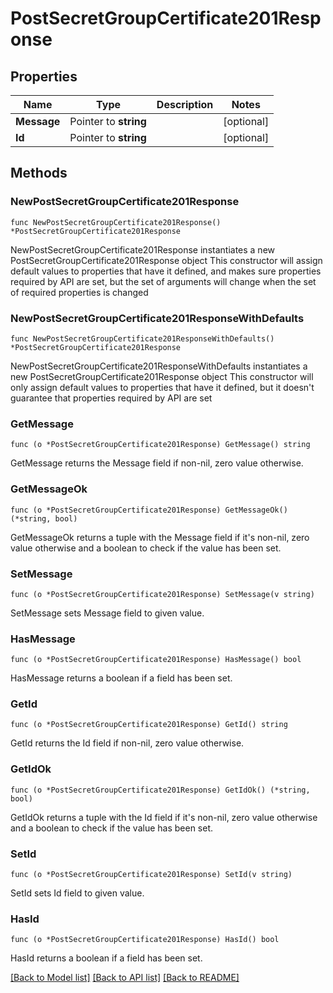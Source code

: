 # PostSecretGroupCertificate201Response

## Properties

Name | Type | Description | Notes
------------ | ------------- | ------------- | -------------
**Message** | Pointer to **string** |  | [optional] 
**Id** | Pointer to **string** |  | [optional] 

## Methods

### NewPostSecretGroupCertificate201Response

`func NewPostSecretGroupCertificate201Response() *PostSecretGroupCertificate201Response`

NewPostSecretGroupCertificate201Response instantiates a new PostSecretGroupCertificate201Response object
This constructor will assign default values to properties that have it defined,
and makes sure properties required by API are set, but the set of arguments
will change when the set of required properties is changed

### NewPostSecretGroupCertificate201ResponseWithDefaults

`func NewPostSecretGroupCertificate201ResponseWithDefaults() *PostSecretGroupCertificate201Response`

NewPostSecretGroupCertificate201ResponseWithDefaults instantiates a new PostSecretGroupCertificate201Response object
This constructor will only assign default values to properties that have it defined,
but it doesn't guarantee that properties required by API are set

### GetMessage

`func (o *PostSecretGroupCertificate201Response) GetMessage() string`

GetMessage returns the Message field if non-nil, zero value otherwise.

### GetMessageOk

`func (o *PostSecretGroupCertificate201Response) GetMessageOk() (*string, bool)`

GetMessageOk returns a tuple with the Message field if it's non-nil, zero value otherwise
and a boolean to check if the value has been set.

### SetMessage

`func (o *PostSecretGroupCertificate201Response) SetMessage(v string)`

SetMessage sets Message field to given value.

### HasMessage

`func (o *PostSecretGroupCertificate201Response) HasMessage() bool`

HasMessage returns a boolean if a field has been set.

### GetId

`func (o *PostSecretGroupCertificate201Response) GetId() string`

GetId returns the Id field if non-nil, zero value otherwise.

### GetIdOk

`func (o *PostSecretGroupCertificate201Response) GetIdOk() (*string, bool)`

GetIdOk returns a tuple with the Id field if it's non-nil, zero value otherwise
and a boolean to check if the value has been set.

### SetId

`func (o *PostSecretGroupCertificate201Response) SetId(v string)`

SetId sets Id field to given value.

### HasId

`func (o *PostSecretGroupCertificate201Response) HasId() bool`

HasId returns a boolean if a field has been set.


[[Back to Model list]](../README.md#documentation-for-models) [[Back to API list]](../README.md#documentation-for-api-endpoints) [[Back to README]](../README.md)


